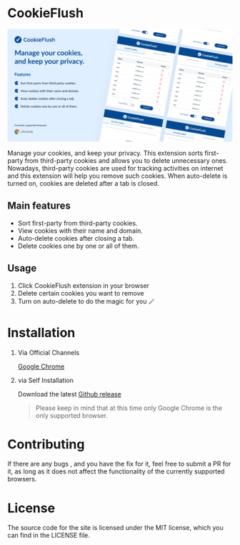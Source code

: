 # CookieFlush

![CookieFlush Promo](/screenshoots/git-promo.png)

Manage your cookies, and keep your privacy. This extension sorts first-party  from third-party cookies and allows you to delete unnecessary ones. Nowadays, third-party cookies are used for tracking activities on internet and this extension will help you remove such cookies. When auto-delete is turned on, cookies are deleted after a tab is closed.

## Main features

- Sort first-party from third-party cookies.
- View cookies with their name and domain.
- Auto-delete cookies after closing a tab.
- Delete cookies one by one or all of them.

## Usage

1. Click CookieFlush extension in your browser
2. Delete certain cookies you want to remove
3. Turn on auto-delete to do the magic for you 🪄

# Installation

1. Via Official Channels

    [Google Chrome](#)

2. via Self Installation

    Download the latest [Github release](#)

    > Please keep in mind that at this time only Google Chrome is the only supported browser.

# Contributing

If there are any bugs , and you have the fix for it, feel free to submit a PR for it, as long as it does not affect the functionality of the currently supported browsers.

# License

The source code for the site is licensed under the MIT license, which you can find in the LICENSE file.